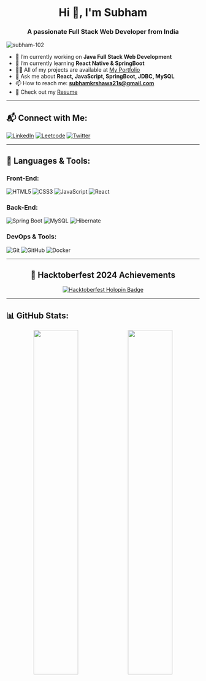 <h1 align="center">Hi 👋, I'm Subham</h1>
<h3 align="center">A passionate Full Stack Web Developer from India</h3>

<p align="left"> <img src="https://komarev.com/ghpvc/?username=Subham-102&label=Profile%20views&color=0e75b6&style=flat" alt="subham-102" /> </p>

- 🔭 I’m currently working on **Java Full Stack Web Development**
- 🌱 I’m currently learning **React Native & SpringBoot**
- 👨‍💻 All of my projects are available at [My Portfolio](https://subham-102.github.io/Portfolio_website/)
- 💬 Ask me about **React, JavaScript, SpringBoot, JDBC, MySQL**
- 📫 How to reach me: **subhamkrshawa21s@gmail.com**
- 📄 Check out my [Resume](#)

---

## 📬 Connect with Me:
[![LinkedIn](https://img.shields.io/badge/LinkedIn-0077B5?style=for-the-badge&logo=linkedin&logoColor=white)](https://www.linkedin.com/in/subham-shaw-18550b271/)
[![Leetcode](https://img.shields.io/badge/LeetCode-FFA116?style=for-the-badge&logo=leetcode&logoColor=black)](https://leetcode.com/u/Subham_Shaw_102/)
[![Twitter](https://img.shields.io/badge/Twitter-1DA1F2?style=for-the-badge&logo=twitter&logoColor=white)](https://twitter.com/)

---

## 🧰 Languages & Tools:

### Front-End:
![HTML5](https://img.shields.io/badge/html5-%23E34F26.svg?style=for-the-badge&logo=html5&logoColor=white)
![CSS3](https://img.shields.io/badge/css3-%231572B6.svg?style=for-the-badge&logo=css3&logoColor=white)
![JavaScript](https://img.shields.io/badge/javascript-%23F7DF1E.svg?style=for-the-badge&logo=javascript&logoColor=black)
![React](https://img.shields.io/badge/react-%2361DAFB.svg?style=for-the-badge&logo=react&logoColor=black)

### Back-End:
![Spring Boot](https://img.shields.io/badge/Spring_Boot-%236DB33F.svg?style=for-the-badge&logo=spring-boot&logoColor=white)
![MySQL](https://img.shields.io/badge/MySQL-%2300f.svg?style=for-the-badge&logo=mysql&logoColor=white)
![Hibernate](https://img.shields.io/badge/Hibernate-%23459150.svg?style=for-the-badge&logo=hibernate&logoColor=white)


### DevOps & Tools:
![Git](https://img.shields.io/badge/git-%23F05032.svg?style=for-the-badge&logo=git&logoColor=white)
![GitHub](https://img.shields.io/badge/github-%23121011.svg?style=for-the-badge&logo=github&logoColor=white)
![Docker](https://img.shields.io/badge/docker-%230db7ed.svg?style=for-the-badge&logo=docker&logoColor=white)

---
<h2 align="center">🌟 Hacktoberfest 2024 Achievements</h2>
<p align="center">
  <a href="https://www.holopin.io/hacktoberfest2024/userbadge/cm2h3ert517250cl27ctyxc0p">
    <img src="https://www.holopin.io/hacktoberfest2024/userbadge/cm2h3ert517250cl27ctyxc0p" alt="Hacktoberfest Holopin Badge">
  </a>
</p>


---
## 📊 GitHub Stats:
<p align="center">
  <img width="48%" src="https://github-readme-stats.vercel.app/api?username=Subham-102&show_icons=true&theme=radical" />
  <img width="48%" src="https://github-readme-streak-stats.herokuapp.com/?user=Subham-102&theme=radical" />
</p>

